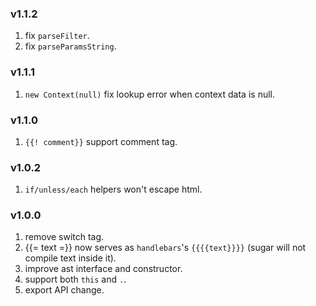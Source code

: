 ### v1.1.2

1. fix `parseFilter`.
2. fix `parseParamsString`.

### v1.1.1

1. `new Context(null)` fix lookup error when context data is null.

### v1.1.0

1. `{{! comment}}` support comment tag.

### v1.0.2

1. `if/unless/each` helpers won't escape html.

### v1.0.0

1. remove switch tag.
2. {{= text =}} now serves as `handlebars`'s `{{{{text}}}}` (sugar will not compile text inside it).
3. improve ast interface and constructor.
4. support both `this` and `.`.
5. export API change.

